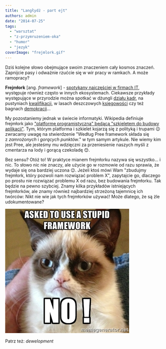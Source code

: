 ```yaml
---
title: "Langłydż - part ejt"
authors: admin
date: "2014-07-25"
tags:
  - "warsztat"
  - "z-przymruzeniem-oka"
  - "humor"
  - "jezyk"
coverImage: "frejmlork.gif"
---
```


Dziś kolejne słowo obejmujące swoim znaczeniem cały kosmos znaczeń. Zapnijcie
pasy i odważnie rzućcie się w wir pracy w ramkach. A może ramopracy?

<!--truncate-->

**Frejmłork** \[ang. _framework_\] -
[spotykany najczęściej w firmach IT](http://pl.wikipedia.org/wiki/Framework),
występuje również często w innych ekosystemach. Ciekawsze przykłady występujące
w przyrodzie można spotkać w dżungli
[działu kadr](http://icsc.un.org/resources/hrpd/hrm/ICSC_hrm_eng.pdf), na
pustyniach [kwalifikacji](http://www.nfq.ie/nfq/en/), w lasach deszczowych
[księgowości](http://xrb.govt.nz/Site/Financial_Reporting_Strategy/Accounting_Standards_Framework.aspx)
czy też bagnach
[demokracji](http://www.consilium.europa.eu/uedocs/cms_data/docs/pressdata/EN/foraff/131181.pdf)...

My pozostaniemy jednak w świecie informatyki. Wikipedia definiuje frejmłork jako
["platformę programistyczną" będącą "szkieletem do budowy aplikacji"](http://pl.wikipedia.org/wiki/Framework).
Tym, którym platforma i szkielet kojarzą się z polityką i trupami 😉 zwracamy
uwagę na stwierdzenie "Według Pree framework składa się
z *zamrożonych* i *gorących punktów*." w tym samym artykule. Nie wiemy kim jest
Pree, ale jesteśmy mu wdzięczni za przeniesienie naszych myśli z cmentarza na
lody i gorącą czekoladę 😊.

Bez sensu? Otóż to! W praktyce mianem frejmłorku nazywa się wszystko... i nic.
To słowo nic nie znaczy, ale użycie go w rozmowie od razu sprawia, że wydaje się
ona bardziej uczona 😉. Jeżeli ktoś mówi Wam "zbudujmy frejmłork, który pozwoli
nam rozwiązać problem X", zapytajcie go, dlaczego po prostu nie rozwiązać
problemu X od razu, bez budowania frejmłorku. Tak będzie na pewno szybciej.
Znamy kilka przykładów istniejących frejmłorków, ale znamy również najbardziej
strzeżoną tajemnicę ich twórców: Nikt nie wie jak tych frejmłorków używać! Może
dlatego, że są żle udokumentowane?

[![framework](images/framework.jpg)](http://techwriter.pl/wp-content/uploads/2014/07/framework.jpg)

Patrz też: _dewelopment_
